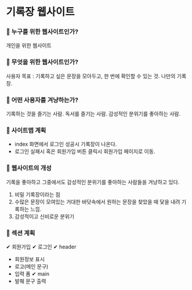 # 기록장 웹사이트

### 🍔 누구를 위한 웹사이트인가?

개인을 위한 웹사이트

### 🍔 무엇을 위한 웹사이트인가?

사용자 목표 : 기록하고 싶은 문장을 모아두고, 한 번에 확인할 수 있는 것. 나만의 기록장.

### 🍔 어떤 사용자를 겨냥하는가?

기록하는 것을 즐기는 사람. 독서를 즐기는 사람. 감성적인 분위기를 좋아하는 사람.

### 🍔 사이트맵 계획

- index 화면에서 로그인 성공시 기록장이 나온다.
- 로그인 실패시 혹은 회원가입 버튼 클릭시 회원가입 페이지로 이동.

### 🍔 웹사이트의 개성

기록을 좋아하고 그중에서도 감성적인 분위기를 좋아하는 사람들을 겨냥하고 있다.

1. 비밀 기록장이라는 점
2. 수많은 문장이 모여있는 거대한 바닷속에서 원하는 문장을 찾았을 때 닻을 내려 기록하는 느낌.
3. 감성적이고 신비로운 분위기

### 🍔 섹션 계획

✔︎ 회원가입
✔︎ 로그인
✔︎ header

- 회원정보 표시
- 로고(메인 문구)
- 입력 폼
  ✔︎ main
- 발췌 문구 출력
